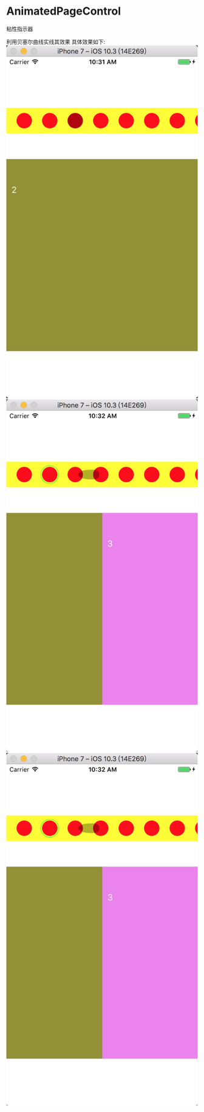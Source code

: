 # AnimatedPageControl
粘性指示器


利用贝塞尔曲线实线其效果
具体效果如下:
![image](https://github.com/rui4u/AnimatedPageControl/blob/master/SRAnimatedPageControlTests/screenshots/WX20170420-103122%402x.png)
![image](https://github.com/rui4u/AnimatedPageControl/blob/master/SRAnimatedPageControlTests/screenshots/WX20170420-103305%402x.png)
![image](https://github.com/rui4u/AnimatedPageControl/blob/master/SRAnimatedPageControlTests/screenshots/WX20170420-103305%402x.png)

